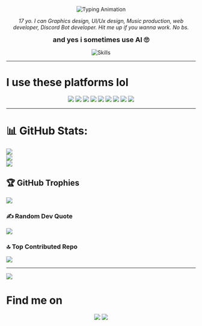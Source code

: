 <!-- Profile README.md -->

<p align="center">
  <img src="https://readme-typing-svg.herokuapp.com?font=Fira+Code&size=30&duration=3000&pause=1000&color=D1D5DB&center=true&vCenter=true&width=500&lines=yo+im+fearrr;Graphics+Designer;UI%2FUX+Designer;Music+Producer;Web+Developer;Discord+Bot+Developer" alt="Typing Animation" />
</p>

<p align="center">
  <em>17 yo. I can Graphics design, UI/Ux design, Music production, web developer, Discord Bot developer.  
  Hit me up if you wanna work. No bs.</em>
</p>

<p align="center">
  <strong style="font-size: 18px;">and yes i sometimes use AI 🙄</strong>
</p>

<p align="center">
  <img src="https://skillicons.dev/icons?i=css,markdown,javascript,java,typescript,python,powershell,html,firebase,vercel,fastapi,flutter,jquery,react,tailwindcss,vite,threejs,vue,figma,portfolio&theme=dark" alt="Skills" />
</p>

---

<h1>I use these platforms lol</h1>
<p align="center">
  <img src="https://img.shields.io/badge/Codeanywhere-16181b?style=for-the-badge&logo=Codeanywhere&logoColor=d1d5db" />
  <img src="https://img.shields.io/badge/VSCode%20Web-1b1d21?style=for-the-badge&logo=visualstudiocode&logoColor=d1d5db" />
  <img src="https://img.shields.io/badge/GitHub%20Codespaces-272a30?style=for-the-badge&logo=github&logoColor=d1d5db" />
  <img src="https://img.shields.io/badge/Google%20Colab-202124?style=for-the-badge&logo=googlecolab&logoColor=d1d5db" />
  <img src="https://img.shields.io/badge/Google%20AI%20Studio-42454c?style=for-the-badge&logo=google&logoColor=d1d5db" />
  <img src="https://img.shields.io/badge/ChatGPT-535863?style=for-the-badge&logo=openai&logoColor=d1d5db" />
  <img src="https://img.shields.io/badge/Gemini-272a30?style=for-the-badge&logo=google&logoColor=d1d5db" />
  <img src="https://img.shields.io/badge/Claude-42454c?style=for-the-badge&logoColor=d1d5db" />
  <img src="https://img.shields.io/badge/Grok-1b1d21?style=for-the-badge&logoColor=d1d5db" />
</p>

---

# 📊 GitHub Stats:
![](https://github-readme-stats.vercel.app/api?username=fearrrx&theme=midnight-purple&hide_border=false&include_all_commits=true&count_private=true)<br/>
![](https://nirzak-streak-stats.vercel.app/?user=fearrrx&theme=midnight-purple&hide_border=false)<br/>
![](https://github-readme-stats.vercel.app/api/top-langs/?username=fearrrx&theme=midnight-purple&hide_border=false&include_all_commits=true&count_private=true&layout=compact)

## 🏆 GitHub Trophies
![](https://github-profile-trophy.vercel.app/?username=fearrrx&theme=shadow_blue&no-frame=false&no-bg=false&margin-w=4)

### ✍️ Random Dev Quote
![](https://quotes-github-readme.vercel.app/api?type=horizontal&theme=gruvbox)

### 🔝 Top Contributed Repo
![](https://github-contributor-stats.vercel.app/api?username=fearrrx&limit=5&theme=dark&combine_all_yearly_contributions=true)

---
[![](https://visitcount.itsvg.in/api?id=fearrrx&icon=0&color=0)](https://visitcount.itsvg.in)


<h1> Find me on</h1>
<p align="center">
    <img src="https://img.shields.io/badge/Discord-.fearrr-272a30?style=for-the-badge&logo=discord" />
  </a>
  <a href="https://www.instagram.com/swrlzxx" target="_blank">
    <img src="https://img.shields.io/badge/Instagram-@swrlzxx-1b1d21?style=for-the-badge&logo=instagram" />
  </a>
</p>


<!-- ======= Footer wave animation (GitHub-friendly SVG) ======= -->
<div align="center" style="line-height:0;">
  <svg viewBox="0 0 1200 120" preserveAspectRatio="none" width="100%" height="90">
    <defs>
      <linearGradient id="g1" x1="0" x2="1">
        <stop offset="0%" stop-color="#0b1224"/>
        <stop offset="100%" stop-color="#131827"/>
      </linearGradient>
    </defs>

  </svg>
</div>
